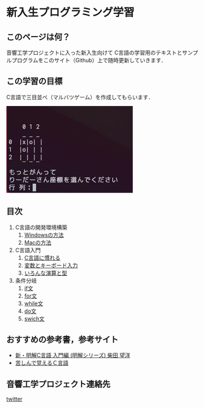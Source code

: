 # 新入生プログラミング学習

## このページは何？

音響工学プロジェクトに入った新入生向けて
C言語の学習用のテキストとサンプルプログラムをこのサイト（Github）上で随時更新していきます．

## この学習の目標

C言語で三目並べ（マルバツゲーム）を作成してもらいます．

![goal](goal.gif "三目並べ")

## 目次

1. C言語の開発環境構築
   1. [Windowsの方法](c_setting/windows.md)
   1. [Macの方法](c_setting/mac.md)
1. C言語入門
   1. [C言語に慣れる](c_intro/2_1/c_pro01.md)
   1. [変数とキーボード入力](c_intro/2_2/c_pro02.md)
   1. [いろんな演算と型](c_intro/2_3/c_pro03.md)
1. 条件分岐
   1. [if文](c_cond/3_1/c_pro04.md)
   1. [for文](c_cond/3_2/c_pro05.md)
   1. [while文](c_cond/3_3/c_pro06.md)
   1. [do文](c_cond/3_4/c_pro07.md)
   1. [swich文](c_cond/3_5/c_pro08.md)

## おすすめの参考書，参考サイト

* [新・明解C言語 入門編 (明解シリーズ)   柴田 望洋](https://www.amazon.co.jp/dp/479737702X/ref=cm_sw_r_tw_dp_TGSERK5TFNCC2Z9XE9AD)
* [苦しんで覚えるＣ言語](https://9cguide.appspot.com/)

## 音響工学プロジェクト連絡先

[twitter](https://twitter.com/niigata_onkyo)
